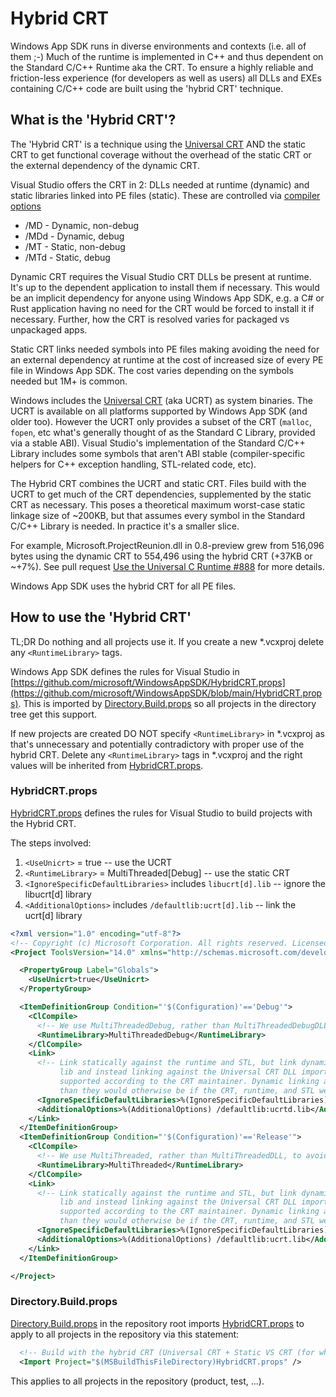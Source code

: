 # Hybrid CRT

Windows App SDK runs in diverse environments and contexts (i.e. all of them ;-) Much of the runtime
is implemented in C++ and thus dependent on the Standard C/C++ Runtime aka the CRT. To ensure a
highly reliable and friction-less experience (for developers as well as users) all DLLs and EXEs
containing C/C++ code are built using the 'hybrid CRT' technique.

## What is the 'Hybrid CRT'?

The 'Hybrid CRT' is a technique using the
[Universal CRT](https://docs.microsoft.com/en-us/cpp/windows/universal-crt-deployment?view=msvc-160)
AND the static CRT to get functional coverage without the overhead of the static CRT or the external
dependency of the dynamic CRT.

Visual Studio offers the CRT in 2: DLLs needed at runtime (dynamic) and static
libraries linked into PE files (static). These are controlled via
[compiler options](https://docs.microsoft.com/en-us/cpp/build/reference/md-mt-ld-use-run-time-library?view=msvc-160)

* /MD - Dynamic, non-debug
* /MDd - Dynamic, debug
* /MT - Static, non-debug
* /MTd - Static, debug

Dynamic CRT requires the Visual Studio CRT DLLs be present at runtime. It's up to the dependent
application to install them if necessary. This would be an implicit dependency for anyone using
Windows App SDK, e.g. a C# or Rust application having no need for the CRT would be forced to install
it if necessary. Further, how the CRT is resolved varies for packaged vs unpackaged apps.

Static CRT links needed symbols into PE files making avoiding the need for an external dependency at
runtime at the cost of increased size of every PE file in Windows App SDK. The cost varies depending
on the symbols needed but 1M+ is common.

Windows includes the
[Universal CRT](https://docs.microsoft.com/en-us/cpp/windows/universal-crt-deployment?view=msvc-160)
(aka UCRT) as system binaries. The UCRT is available on all platforms supported by Windows App SDK
(and older too). However the UCRT only provides a subset of the CRT (`malloc`, `fopen`, etc what's
generally thought of as the Standard C Library, provided via a stable ABI). Visual Studio's
implementation of the Standard C/C++ Library includes some symbols that aren't ABI stable
(compiler-specific helpers for C++ exception handling, STL-related code, etc).

The Hybrid CRT combines the UCRT and static CRT. Files build with the UCRT to get much of the CRT
dependencies, supplemented by the static CRT as necessary. This poses a theoretical maximum
worst-case static linkage size of ~200KB, but that assumes every symbol in the Standard C/C++
Library is needed. In practice it's a smaller slice.

For example, Microsoft.ProjectReunion.dll in 0.8-preview grew from 516,096 bytes using the dynamic
CRT to 554,496 using the hybrid CRT (+37KB or ~+7%). See pull request
[Use the Universal C Runtime #888](https://github.com/microsoft/WindowsAppSDK/pull/888) for more
details.

Windows App SDK uses the hybrid CRT for all PE files.

## How to use the 'Hybrid CRT'

TL;DR Do nothing and all projects use it. If you create a new *.vcxproj delete any `<RuntimeLibrary>` tags.

Windows App SDK defines the rules for Visual Studio in
[https://github.com/microsoft/WindowsAppSDK/HybridCRT.props](https://github.com/microsoft/WindowsAppSDK/blob/main/HybridCRT.props).
This is imported by
[Directory.Build.props](https://github.com/microsoft/WindowsAppSDK/Directory.Build.props) so all
projects in the directory tree get this support.

If new projects are created DO NOT specify `<RuntimeLibrary>` in *.vcxproj as that's unnecessary and
potentially contradictory with proper use of the hybrid CRT. Delete any `<RuntimeLibrary>` tags in
*.vcxproj and the right values will be inherited from
[HybridCRT.props](https://github.com/microsoft/WindowsAppSDK/blob/main/HybridCRT.props).

### HybridCRT.props

[HybridCRT.props](https://github.com/microsoft/WindowsAppSDK/blob/main/HybridCRT.props) defines the
rules for Visual Studio to build projects with the Hybrid CRT.

The steps involved:

1. `<UseUnicrt>` = true -- use the UCRT
2. `<RuntimeLibrary>` = MultiThreaded\[Debug\] -- use the static CRT
3. `<IgnoreSpecificDefaultLibraries>` includes `libucrt[d].lib` -- ignore the libucrt\[d\] library
4. `<AdditionalOptions>` includes `/defaultlib:ucrt[d].lib` -- link the ucrt\[d\] library

```xml
<?xml version="1.0" encoding="utf-8"?>
<!-- Copyright (c) Microsoft Corporation. All rights reserved. Licensed under the MIT License. See LICENSE in the project root for license information. -->
<Project ToolsVersion="14.0" xmlns="http://schemas.microsoft.com/developer/msbuild/2003">

  <PropertyGroup Label="Globals">
    <UseUnicrt>true</UseUnicrt>
  </PropertyGroup>

  <ItemDefinitionGroup Condition="'$(Configuration)'=='Debug'">
    <ClCompile>
      <!-- We use MultiThreadedDebug, rather than MultiThreadedDebugDLL, to avoid DLL dependencies on VCRUNTIME140d.dll and MSVCP140d.dll. -->
      <RuntimeLibrary>MultiThreadedDebug</RuntimeLibrary>
    </ClCompile>
    <Link>
      <!-- Link statically against the runtime and STL, but link dynamically against the CRT by ignoring the static CRT
           lib and instead linking against the Universal CRT DLL import library. This "hybrid" linking mechanism is
           supported according to the CRT maintainer. Dynamic linking against the CRT makes the binaries a bit smaller
           than they would otherwise be if the CRT, runtime, and STL were all statically linked in. -->
      <IgnoreSpecificDefaultLibraries>%(IgnoreSpecificDefaultLibraries);libucrtd.lib</IgnoreSpecificDefaultLibraries>
      <AdditionalOptions>%(AdditionalOptions) /defaultlib:ucrtd.lib</AdditionalOptions>
    </Link>
  </ItemDefinitionGroup>
  <ItemDefinitionGroup Condition="'$(Configuration)'=='Release'">
    <ClCompile>
      <!-- We use MultiThreaded, rather than MultiThreadedDLL, to avoid DLL dependencies on VCRUNTIME140.dll and MSVCP140.dll. -->
      <RuntimeLibrary>MultiThreaded</RuntimeLibrary>
    </ClCompile>
    <Link>
      <!-- Link statically against the runtime and STL, but link dynamically against the CRT by ignoring the static CRT
           lib and instead linking against the Universal CRT DLL import library. This "hybrid" linking mechanism is
           supported according to the CRT maintainer. Dynamic linking against the CRT makes the binaries a bit smaller
           than they would otherwise be if the CRT, runtime, and STL were all statically linked in. -->
      <IgnoreSpecificDefaultLibraries>%(IgnoreSpecificDefaultLibraries);libucrt.lib</IgnoreSpecificDefaultLibraries>
      <AdditionalOptions>%(AdditionalOptions) /defaultlib:ucrt.lib</AdditionalOptions>
    </Link>
  </ItemDefinitionGroup>

</Project>
```

### Directory.Build.props

[Directory.Build.props](https://github.com/microsoft/WindowsAppSDK/Directory.Build.props) in the
repository root imports
[HybridCRT.props](https://github.com/microsoft/WindowsAppSDK/blob/main/HybridCRT.props) to apply to
all projects in the repository via this statement:

```xml
  <!-- Build with the hybrid CRT (Universal CRT + Static VS CRT (for what little the Universal CRT doesn't cover) -->
  <Import Project="$(MSBuildThisFileDirectory)HybridCRT.props" />
```

This applies to all projects in the repository (product, test, ...).

